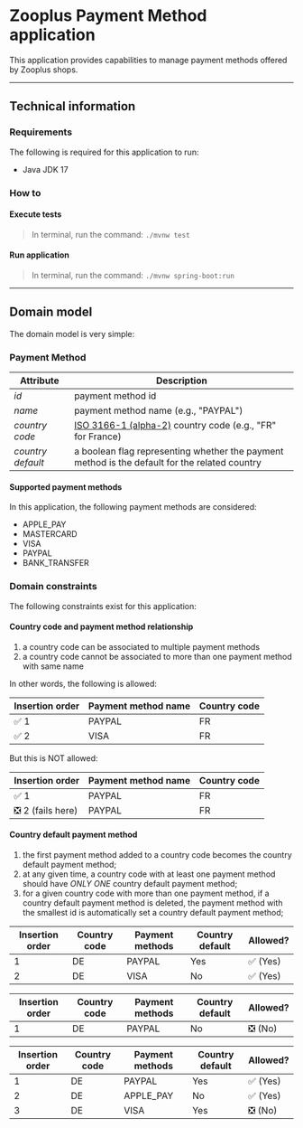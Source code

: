 # Zooplus Payment Method application

This application provides capabilities to manage payment methods offered by Zooplus shops.

---

## Technical information

### Requirements

The following is required for this application to run:
* Java JDK 17

### How to

#### Execute tests

> In terminal, run the command: `./mvnw test`

#### Run application

> In terminal, run the command: `./mvnw spring-boot:run`

---

## Domain model

The domain model is very simple:

### Payment Method

| Attribute          | Description                                                                                                   |
|--------------------|---------------------------------------------------------------------------------------------------------------|
| _id_               | payment method id                                                                                             |
| _name_             | payment method name (e.g., "PAYPAL")                                                                          |
| _country code_     | [ISO 3166-1 (alpha-2)](https://en.wikipedia.org/wiki/ISO_3166-1_alpha-2) country code (e.g., "FR" for France) |
| _country default_  | a boolean flag representing whether the payment method is the default for the related country                 |

#### Supported payment methods

In this application, the following payment methods are considered:
* APPLE_PAY
* MASTERCARD
* VISA
* PAYPAL
* BANK_TRANSFER

### Domain constraints

The following constraints exist for this application:

#### Country code and payment method relationship
1. a country code can be associated to multiple payment methods
2. a country code cannot be associated to more than one payment method with same name

In other words, the following is allowed:

| Insertion order | Payment method name | Country code |
|-----------------|---------------------|--------------|
| ✅ 1             | PAYPAL              | FR           |
| ✅ 2             | VISA                | FR           |

But this is NOT allowed:

| Insertion order  | Payment method name | Country code |
|------------------|---------------------|--------------|
| ✅ 1              | PAYPAL              | FR           |
| ❎ 2 (fails here) | PAYPAL              | FR           |

#### Country default payment method
1. the first payment method added to a country code becomes the country default payment method;
2. at any given time, a country code with at least one payment method should have *ONLY ONE* country default payment method;
3. for a given country code with more than one payment method, if a country default payment method is deleted,
   the payment method with the smallest id is automatically set a country default payment method;

| Insertion order | Country code | Payment methods | Country default | Allowed? |
|-----------------|--------------|-----------------|-----------------|----------|
| 1               | DE           | PAYPAL          | Yes             | ✅ (Yes)  |
| 2               | DE           | VISA            | No              | ✅ (Yes)  |

| Insertion order | Country code | Payment methods | Country default | Allowed?  |
|-----------------|--------------|-----------------|-----------------|-----------|
| 1               | DE           | PAYPAL          | No              | ❎ (No)    |

| Insertion order | Country code | Payment methods | Country default | Allowed? |
|-----------------|--------------|-----------------|-----------------|----------|
| 1               | DE           | PAYPAL          | Yes             | ✅ (Yes)  |
| 2               | DE           | APPLE_PAY       | No              | ✅ (Yes)  |
| 3               | DE           | VISA            | Yes             | ❎ (No)   |
